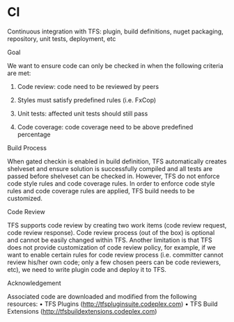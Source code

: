# CI
Continuous integration with TFS: plugin, build definitions, nuget packaging, repository, unit tests, deployment, etc

Goal

We want to ensure code can only be checked in when the following criteria are met:

1)	Code review: code need to be reviewed by peers

2)	Styles must satisfy predefined rules (i.e. FxCop)

3)	Unit tests: affected unit tests should still pass

4)	Code coverage: code coverage need to be above predefined percentage

Build Process

When gated checkin is enabled in build definition, TFS automatically creates shelveset and ensure solution is successfully compiled and all tests are passed before shelveset can be checked in. However, TFS do not enforce code style rules and code coverage rules. In order to enforce code style rules and code coverage rules are applied, TFS build needs to be customized. 

Code Review

TFS supports code review by creating two work items (code review request, code review response). Code review process (out of the box) is optional and cannot be easily changed within TFS. Another limitation is that TFS does not provide customization of code review policy, for example, if we want to enable certain rules for code review process (i.e. committer cannot review his/her own code; only a few chosen peers can be code reviewers, etc), we need to write plugin code and deploy it to TFS.

Acknowledgement

Associated code are downloaded and modified from the following resources:
•	TFS Plugins (http://tfspluginsuite.codeplex.com)
•	TFS Build Extensions (http://tfsbuildextensions.codeplex.com)
